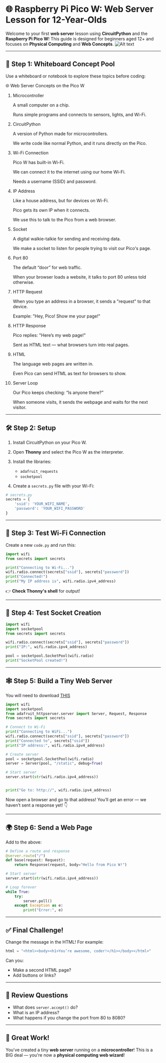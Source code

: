 
# 🌐 Raspberry Pi Pico W: Web Server Lesson for 12-Year-Olds

Welcome to your first **web server** lesson using **CircuitPython** and the **Raspberry Pi Pico W**! This guide is designed for beginners aged 12+ and focuses on **Physical Computing** and **Web Concepts**.
![Alt text](./images/conceptmap.png)

---

## 🧠 Step 1: Whiteboard Concept Pool

Use a whiteboard or notebook to explore these topics before coding:

🌐 Web Server Concepts on the Pico W
1. Microcontroller

    A small computer on a chip.

    Runs simple programs and connects to sensors, lights, and Wi-Fi.

2. CircuitPython

    A version of Python made for microcontrollers.

    We write code like normal Python, and it runs directly on the Pico.

3. Wi-Fi Connection

    Pico W has built-in Wi-Fi.

    We can connect it to the internet using our home Wi-Fi.

    Needs a username (SSID) and password.

4. IP Address

    Like a house address, but for devices on Wi-Fi.

    Pico gets its own IP when it connects.

    We use this to talk to the Pico from a web browser.

5. Socket

    A digital walkie-talkie for sending and receiving data.

    We make a socket to listen for people trying to visit our Pico's page.

6. Port 80

    The default “door” for web traffic.

    When your browser loads a website, it talks to port 80 unless told otherwise.

7. HTTP Request

    When you type an address in a browser, it sends a "request" to that device.

    Example: "Hey, Pico! Show me your page!"

8. HTTP Response

    Pico replies: "Here’s my web page!"

    Sent as HTML text — what browsers turn into real pages.

9. HTML

    The language web pages are written in.

    Even Pico can send HTML as text for browsers to show.

10. Server Loop

    Our Pico keeps checking: “Is anyone there?”

    When someone visits, it sends the webpage and waits for the next visitor.

---

## 🛠️ Step 2: Setup

1. Install CircuitPython on your Pico W.
2. Open **Thonny** and select the Pico W as the interpreter.
3. Install the libraries:
   - `adafruit_requests`
   - `socketpool`

4. Create a `secrets.py` file with your Wi-Fi:

```python
# secrets.py
secrets = {
    'ssid': 'YOUR_WIFI_NAME',
    'password': 'YOUR_WIFI_PASSWORD'
}
```

---

## 🔎 Step 3: Test Wi-Fi Connection

Create a new `code.py` and run this:

```python
import wifi
from secrets import secrets

print("Connecting to Wi-Fi...")
wifi.radio.connect(secrets["ssid"], secrets["password"])
print("Connected!")
print("My IP address is", wifi.radio.ipv4_address)
```

👉 **Check Thonny's shell** for output!

---

## 🧪 Step 4: Test Socket Creation

```python
import wifi
import socketpool
from secrets import secrets

wifi.radio.connect(secrets["ssid"], secrets["password"])
print("IP:", wifi.radio.ipv4_address)

pool = socketpool.SocketPool(wifi.radio)
print("SocketPool created!")
```

---

## 🕸️ Step 5: Build a Tiny Web Server
You will need to download [THIS](https://learn.adafruit.com/elements/3130634/download?type=zip)

```python
import wifi
import socketpool
from adafruit_httpserver.server import Server, Request, Response
from secrets import secrets

# Connect to Wi-Fi
print("Connecting to WiFi...")
wifi.radio.connect(secrets["ssid"], secrets["password"])
print("Connected to", secrets["ssid"])
print("IP address:", wifi.radio.ipv4_address)

# Create server
pool = socketpool.SocketPool(wifi.radio)
server = Server(pool, "/static", debug=True)

# Start server
server.start(str(wifi.radio.ipv4_address))


print("Go to: http://", wifi.radio.ipv4_address)
```

Now open a browser and go to that address! You’ll get an error — we haven’t sent a response yet! 👇

---

## 🌍 Step 6: Send a Web Page

Add to the above:

```python
# Define a route and response
@server.route("/")
def base(request: Request):
    return Response(request, body="Hello from Pico W!")

# Start server
server.start(str(wifi.radio.ipv4_address))

# Loop forever
while True:
    try:
        server.poll()
    except Exception as e:
        print("Error:", e)
```

---

## ✅ Final Challenge!

Change the message in the HTML! For example:

```python
html = "<html><body><h1>You’re awesome, coder!</h1></body></html>"
```

Can you:
- Make a second HTML page?
- Add buttons or links?

---

## 🧠 Review Questions

- What does `server.accept()` do?
- What is an IP address?
- What happens if you change the port from 80 to 8080?

---

## 🎉 Great Work!

You've created a tiny **web server** running on a **microcontroller**! This is a BIG deal — you're now a **physical computing web wizard**!

